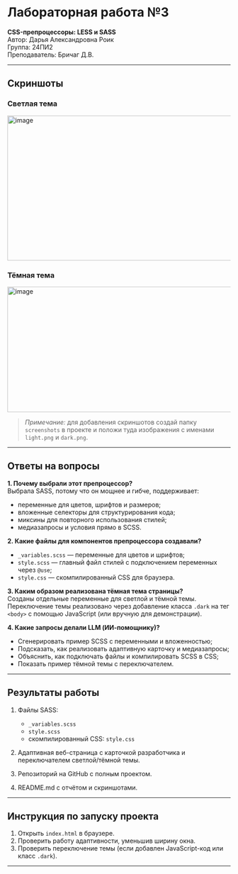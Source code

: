 # Лабораторная работа №3
**CSS-препроцессоры: LESS и SASS**  
Автор: Дарья Александровна Роик  
Группа: 24ПИ2  
Преподаватель: Бричаг Д.В.

---

## Скриншоты

### Светлая тема
<img width="768" height="327" alt="image" src="https://github.com/user-attachments/assets/dbecec0d-dac7-4803-afb0-50512fae3c47" />


### Тёмная тема
<img width="785" height="283" alt="image" src="https://github.com/user-attachments/assets/e11a2be2-5ace-4a39-b11d-a8d74f8d2791" />


> *Примечание:* для добавления скриншотов создай папку `screenshots` в проекте и положи туда изображения с именами `light.png` и `dark.png`.

---

## Ответы на вопросы

**1. Почему выбрали этот препроцессор?**  
Выбрала SASS, потому что он мощнее и гибче, поддерживает:  
- переменные для цветов, шрифтов и размеров;  
- вложенные селекторы для структурирования кода;  
- миксины для повторного использования стилей;  
- медиазапросы и условия прямо в SCSS.  

**2. Какие файлы для компонентов препроцессора создавали?**  
- `_variables.scss` — переменные для цветов и шрифтов;  
- `style.scss` — главный файл стилей с подключением переменных через `@use`;  
- `style.css` — скомпилированный CSS для браузера.

**3. Каким образом реализована тёмная тема страницы?**  
Созданы отдельные переменные для светлой и тёмной темы. Переключение темы реализовано через добавление класса `.dark` на тег `<body>` с помощью JavaScript (или вручную для демонстрации).

**4. Какие запросы делали LLM (ИИ-помощнику)?**  
- Сгенерировать пример SCSS с переменными и вложенностью;  
- Подсказать, как реализовать адаптивную карточку и медиазапросы;  
- Объяснить, как подключать файлы и компилировать SCSS в CSS;  
- Показать пример тёмной темы с переключателем.

---

## Результаты работы

1. Файлы SASS:  
   - `_variables.scss`  
   - `style.scss`  
   - скомпилированный CSS: `style.css`

2. Адаптивная веб-страница с карточкой разработчика и переключателем светлой/тёмной темы.

3. Репозиторий на GitHub с полным проектом.

4. README.md с отчётом и скриншотами.

---

## Инструкция по запуску проекта

1. Открыть `index.html` в браузере.  
2. Проверить работу адаптивности, уменьшив ширину окна.  
3. Проверить переключение темы (если добавлен JavaScript-код или класс `.dark`).  

---

